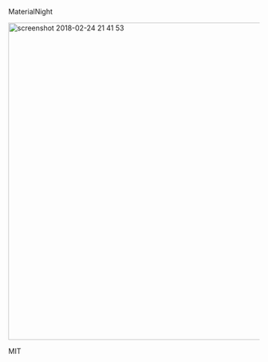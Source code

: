 MaterialNight

<img width="635" alt="screenshot 2018-02-24 21 41 53" src="https://user-images.githubusercontent.com/9139177/36630541-8dcff7e2-19ab-11e8-8003-55bdc87bf7a4.png">

MIT
